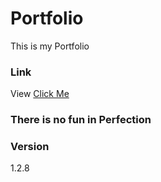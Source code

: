 # Portfolio
This is my Portfolio

### Link
View [Click Me](https://hendriekasaputra.github.io/Portfolio/)

### There is no fun in Perfection

### Version
1.2.8

